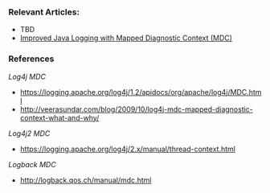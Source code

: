 ### Relevant Articles:
- TBD
- [Improved Java Logging with Mapped Diagnostic Context (MDC)](http://www.baeldung.com/mdc-in-log4j-2-logback)

### References

_Log4j MDC_
* <https://logging.apache.org/log4j/1.2/apidocs/org/apache/log4j/MDC.html>
* <http://veerasundar.com/blog/2009/10/log4j-mdc-mapped-diagnostic-context-what-and-why/>

_Log4j2 MDC_
* <https://logging.apache.org/log4j/2.x/manual/thread-context.html>

_Logback MDC_
* <http://logback.qos.ch/manual/mdc.html>


